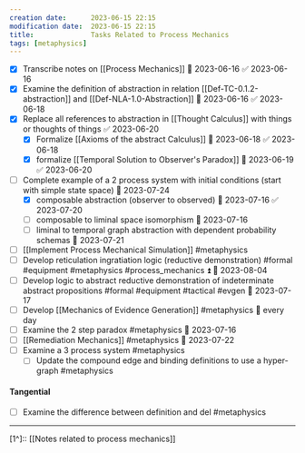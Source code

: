 ```yaml
---
creation date:		2023-06-15 22:15
modification date:	2023-06-15 22:15
title: 				Tasks Related to Process Mechanics
tags: [metaphysics] 
---
```

- [x] Transcribe notes on [[Process Mechanics]] 📅 2023-06-16 ✅ 2023-06-16
- [x] Examine the definition of abstraction in relation [[Def-TC-0.1.2-abstraction]] and [[Def-NLA-1.0-Abstraction]] 📅 2023-06-16 ✅ 2023-06-18
- [x] Replace all references to abstraction in [[Thought Calculus]] with things or thoughts of things ✅ 2023-06-20
	- [x] Formalize [[Axioms of the abstract Calculus]] 📅 2023-06-18 ✅ 2023-06-18
	- [x] formalize [[Temporal Solution to Observer's Paradox]] 📅 2023-06-19 ✅ 2023-06-20
- [ ] Complete example of a 2 process system with initial conditions (start with simple state space) 📅 2023-07-24
	- [x] composable abstraction (observer to observed) 📅 2023-07-16 ✅ 2023-07-20
	- [ ] composable to liminal space isomorphism 📅 2023-07-16 
	- [ ] liminal to temporal graph abstraction with dependent probability schemas 📅 2023-07-21
- [ ] [[Implement Process Mechanical Simulation]] #metaphysics
- [ ] Develop reticulation ingratiation logic (reductive demonstration) #formal #equipment #metaphysics #process_mechanics ⏫ 📅 2023-08-04
- [ ] Develop logic to abstract reductive demonstration of indeterminate abstract propositions #formal #equipment #tactical #evgen 📅 2023-07-17
- [ ] Develop [[Mechanics of Evidence Generation]] #metaphysics 🔁 every day
- [ ] Examine the 2 step paradox #metaphysics 📅 2023-07-16
- [ ] [[Remediation Mechanics]] #metaphysics 📅 2023-07-22
- [ ] Examine a 3 process system #metaphysics 
	- [ ] Update the compound edge and binding definitions to use a hyper-graph #metaphysics 

#### Tangential
- [ ] Examine the difference between definition and del #metaphysics 
---
[1^]:: [[Notes related to process mechanics]]